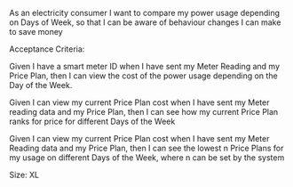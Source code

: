 As an electricity consumer I want to compare my power usage depending on Days of Week, so that I can be aware of behaviour changes I can make to save money

Acceptance Criteria:

Given I have a smart meter ID when I have sent my Meter Reading and my Price Plan, then I can view the cost of the power usage depending on the Day of the Week.

Given I can view my current Price Plan cost when I have sent my Meter reading data and my Price Plan, then I can see how my current Price Plan ranks for price for different Days of the Week

Given I can view my current Price Plan cost when I have sent my Meter Reading data and my Price Plan, then I can see the lowest n Price Plans for my usage on different Days of the Week, where n can be set by the system

Size: XL
